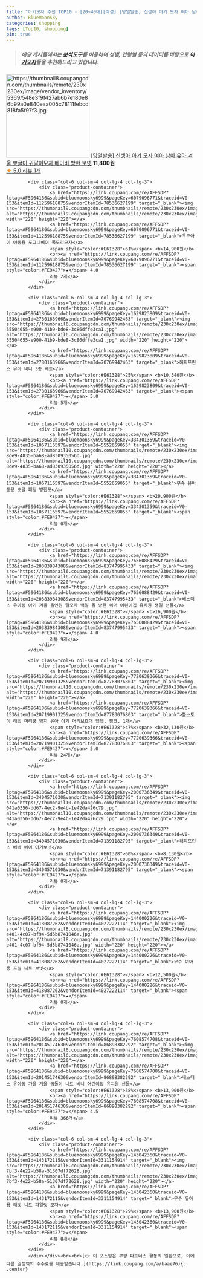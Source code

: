 ```yaml
---
title: "아기모자 추천 TOP10 - [20~40대][여성] [당일발송] 신생아 아기 모자 여아 남아 유아 겨울 뽀글이 귀달이모자 베이비 방한 보넷"
author: BlueMoonSky
categories: shopping
tags: [Top10, shopping]
pin: true
---
```


> ##### 해당 게시물에서는 [**분석도구**](https://itemscout.io/)를 이용하여 **성별**, **연령별** 등의 데이터를 바탕으로 [**아기모자**](https://link.coupang.com/a/baae76)들을 추천해드리고 있습니다.
<div class="container"><div class="row">
            <div class="col-6 col-sm-4 col-lg-4 col-lg-3">
                <div class="product-container">
                    <a href="https://link.coupang.com/re/AFFSDP?lptag=AF5964186&subid=bluemoonsky6999&pageKey=7690199403&traceid=V0-153&itemId=20563078031&vendorItemId=87904878379" target="_blank"><img src="https://thumbnail8.coupangcdn.com/thumbnails/remote/230x230ex/image/vendor_inventory/5369/548e3f9f427ab6b7e180e86b99a0e840eaa005c78111febcd818fa5f97f3.jpg" alt="https://thumbnail8.coupangcdn.com/thumbnails/remote/230x230ex/image/vendor_inventory/5369/548e3f9f427ab6b7e180e86b99a0e840eaa005c78111febcd818fa5f97f3.jpg" width="220" height="220"></a>
                    <a href="https://link.coupang.com/re/AFFSDP?lptag=AF5964186&subid=bluemoonsky6999&pageKey=7690199403&traceid=V0-153&itemId=20563078031&vendorItemId=87904878379" target="_blank">[당일발송] 신생아 아기 모자 여아 남아 유아 겨울 뽀글이 귀달이모자 베이비 방한 보넷</a>
                    <span style="color:#E61328"></span> <b>11,800원</b>
                    <br><a href="https://link.coupang.com/re/AFFSDP?lptag=AF5964186&subid=bluemoonsky6999&pageKey=7690199403&traceid=V0-153&itemId=20563078031&vendorItemId=87904878379" target="_blank"><span style="color:#FE9427">★</span> 5.0
                    리뷰 1개</a>
                </div>
            </div>
            
            <div class="col-6 col-sm-4 col-lg-4 col-lg-3">
                <div class="product-container">
                    <a href="https://link.coupang.com/re/AFFSDP?lptag=AF5964186&subid=bluemoonsky6999&pageKey=6079096771&traceid=V0-153&itemId=11259618875&vendorItemId=78536627199" target="_blank"><img src="https://thumbnail9.coupangcdn.com/thumbnails/remote/230x230ex/image/rs_quotation_api/1m9kad3p/e4a171c167314f4f9fb402599811f827.jpg" alt="https://thumbnail9.coupangcdn.com/thumbnails/remote/230x230ex/image/rs_quotation_api/1m9kad3p/e4a171c167314f4f9fb402599811f827.jpg" width="220" height="220"></a>
                    <a href="https://link.coupang.com/re/AFFSDP?lptag=AF5964186&subid=bluemoonsky6999&pageKey=6079096771&traceid=V0-153&itemId=11259618875&vendorItemId=78536627199" target="_blank">우주아이 아동용 포그니베어 목도리모자</a>
                    <span style="color:#E61328">61%</span> <b>14,900원</b>
                    <br><a href="https://link.coupang.com/re/AFFSDP?lptag=AF5964186&subid=bluemoonsky6999&pageKey=6079096771&traceid=V0-153&itemId=11259618875&vendorItemId=78536627199" target="_blank"><span style="color:#FE9427">★</span> 4.0
                    리뷰 2개</a>
                </div>
            </div>
            
            <div class="col-6 col-sm-4 col-lg-4 col-lg-3">
                <div class="product-container">
                    <a href="https://link.coupang.com/re/AFFSDP?lptag=AF5964186&subid=bluemoonsky6999&pageKey=1629823809&traceid=V0-153&itemId=2780163966&vendorItemId=70769942463" target="_blank"><img src="https://thumbnail6.coupangcdn.com/thumbnails/remote/230x230ex/image/retail/images/2457878151778787-55504655-e900-41b9-bde8-3c86dffe3ca1.jpg" alt="https://thumbnail6.coupangcdn.com/thumbnails/remote/230x230ex/image/retail/images/2457878151778787-55504655-e900-41b9-bde8-3c86dffe3ca1.jpg" width="220" height="220"></a>
                    <a href="https://link.coupang.com/re/AFFSDP?lptag=AF5964186&subid=bluemoonsky6999&pageKey=1629823809&traceid=V0-153&itemId=2780163966&vendorItemId=70769942463" target="_blank">해피프린스 유아 비니 3종 세트</a>
                    <span style="color:#E61328">25%</span> <b>10,340원</b>
                    <br><a href="https://link.coupang.com/re/AFFSDP?lptag=AF5964186&subid=bluemoonsky6999&pageKey=1629823809&traceid=V0-153&itemId=2780163966&vendorItemId=70769942463" target="_blank"><span style="color:#FE9427">★</span> 5.0
                    리뷰 5개</a>
                </div>
            </div>
            
            <div class="col-6 col-sm-4 col-lg-4 col-lg-3">
                <div class="product-container">
                    <a href="https://link.coupang.com/re/AFFSDP?lptag=AF5964186&subid=bluemoonsky6999&pageKey=334301359&traceid=V0-153&itemId=1067116597&vendorItemId=5552659055" target="_blank"><img src="https://thumbnail10.coupangcdn.com/thumbnails/remote/230x230ex/image/retail/images/2019/11/08/16/9/b2a4fab3-8de9-4835-ba68-ad830935056d.jpg" alt="https://thumbnail10.coupangcdn.com/thumbnails/remote/230x230ex/image/retail/images/2019/11/08/16/9/b2a4fab3-8de9-4835-ba68-ad830935056d.jpg" width="220" height="220"></a>
                    <a href="https://link.coupang.com/re/AFFSDP?lptag=AF5964186&subid=bluemoonsky6999&pageKey=334301359&traceid=V0-153&itemId=1067116597&vendorItemId=5552659055" target="_blank">무슈 유아동용 뽀글 패딩 방한모</a>
                    <span style="color:#E61328"></span> <b>20,900원</b>
                    <br><a href="https://link.coupang.com/re/AFFSDP?lptag=AF5964186&subid=bluemoonsky6999&pageKey=334301359&traceid=V0-153&itemId=1067116597&vendorItemId=5552659055" target="_blank"><span style="color:#FE9427">★</span> 
                    리뷰 0개</a>
                </div>
            </div>
            
            <div class="col-6 col-sm-4 col-lg-4 col-lg-3">
                <div class="product-container">
                    <a href="https://link.coupang.com/re/AFFSDP?lptag=AF5964186&subid=bluemoonsky6999&pageKey=7656088429&traceid=V0-153&itemId=20383984308&vendorItemId=83747995433" target="_blank"><img src="https://thumbnail6.coupangcdn.com/thumbnails/remote/230x230ex/image/vendor_inventory/ea42/1f7d6e591f26eebe2a859837a187c3b18637f4c991b8f13ac4fb0bcf3c63.jpg" alt="https://thumbnail6.coupangcdn.com/thumbnails/remote/230x230ex/image/vendor_inventory/ea42/1f7d6e591f26eebe2a859837a187c3b18637f4c991b8f13ac4fb0bcf3c63.jpg" width="220" height="220"></a>
                    <a href="https://link.coupang.com/re/AFFSDP?lptag=AF5964186&subid=bluemoonsky6999&pageKey=7656088429&traceid=V0-153&itemId=20383984308&vendorItemId=83747995433" target="_blank">베스더스 유아동 아기 겨울 올인원 털모자 백일 돌 방한 워머 어린이집 유치원 생일 선물</a>
                    <span style="color:#E61328"></span> <b>16,900원</b>
                    <br><a href="https://link.coupang.com/re/AFFSDP?lptag=AF5964186&subid=bluemoonsky6999&pageKey=7656088429&traceid=V0-153&itemId=20383984308&vendorItemId=83747995433" target="_blank"><span style="color:#FE9427">★</span> 4.0
                    리뷰 9개</a>
                </div>
            </div>
            
            <div class="col-6 col-sm-4 col-lg-4 col-lg-3">
                <div class="product-container">
                    <a href="https://link.coupang.com/re/AFFSDP?lptag=AF5964186&subid=bluemoonsky6999&pageKey=7720639366&traceid=V0-153&itemId=20719901325&vendorItemId=87783076803" target="_blank"><img src="https://thumbnail10.coupangcdn.com/thumbnails/remote/230x230ex/image/vendor_inventory/6ca5/7461544052b7fe2b084613aaf451e71b38e9b40b9930a7ac89713d195289.jpg" alt="https://thumbnail10.coupangcdn.com/thumbnails/remote/230x230ex/image/vendor_inventory/6ca5/7461544052b7fe2b084613aaf451e71b38e9b40b9930a7ac89713d195289.jpg" width="220" height="220"></a>
                    <a href="https://link.coupang.com/re/AFFSDP?lptag=AF5964186&subid=bluemoonsky6999&pageKey=7720639366&traceid=V0-153&itemId=20719901325&vendorItemId=87783076803" target="_blank">톨스토이 래빗 머리쿵 방지 유아 아기 머리보호대 헬멧, 핑크, 1개</a>
                    <span style="color:#E61328">47%</span> <b>32,130원</b>
                    <br><a href="https://link.coupang.com/re/AFFSDP?lptag=AF5964186&subid=bluemoonsky6999&pageKey=7720639366&traceid=V0-153&itemId=20719901325&vendorItemId=87783076803" target="_blank"><span style="color:#FE9427">★</span> 5.0
                    리뷰 24개</a>
                </div>
            </div>
            
            <div class="col-6 col-sm-4 col-lg-4 col-lg-3">
                <div class="product-container">
                    <a href="https://link.coupang.com/re/AFFSDP?lptag=AF5964186&subid=bluemoonsky6999&pageKey=2000736349&traceid=V0-153&itemId=3404571030&vendorItemId=71391182795" target="_blank"><img src="https://thumbnail10.coupangcdn.com/thumbnails/remote/230x230ex/image/retail/images/14368597457768801-041a0356-dd67-4ec2-9e4b-1e42da426c79.jpg" alt="https://thumbnail10.coupangcdn.com/thumbnails/remote/230x230ex/image/retail/images/14368597457768801-041a0356-dd67-4ec2-9e4b-1e42da426c79.jpg" width="220" height="220"></a>
                    <a href="https://link.coupang.com/re/AFFSDP?lptag=AF5964186&subid=bluemoonsky6999&pageKey=2000736349&traceid=V0-153&itemId=3404571030&vendorItemId=71391182795" target="_blank">해피프린스 베베 베어 아기보넷</a>
                    <span style="color:#E61328">60%</span> <b>8,130원</b>
                    <br><a href="https://link.coupang.com/re/AFFSDP?lptag=AF5964186&subid=bluemoonsky6999&pageKey=2000736349&traceid=V0-153&itemId=3404571030&vendorItemId=71391182795" target="_blank"><span style="color:#FE9427">★</span> 
                    리뷰 0개</a>
                </div>
            </div>
            
            <div class="col-6 col-sm-4 col-lg-4 col-lg-3">
                <div class="product-container">
                    <a href="https://link.coupang.com/re/AFFSDP?lptag=AF5964186&subid=bluemoonsky6999&pageKey=144000226&traceid=V0-153&itemId=418087262&vendorItemId=4027222114" target="_blank"><img src="https://thumbnail8.coupangcdn.com/thumbnails/remote/230x230ex/image/retail/images/2018/09/28/10/9/a65fc828-e401-4c07-bf94-5d5b8741046a.jpg" alt="https://thumbnail8.coupangcdn.com/thumbnails/remote/230x230ex/image/retail/images/2018/09/28/10/9/a65fc828-e401-4c07-bf94-5d5b8741046a.jpg" width="220" height="220"></a>
                    <a href="https://link.coupang.com/re/AFFSDP?lptag=AF5964186&subid=bluemoonsky6999&pageKey=144000226&traceid=V0-153&itemId=418087262&vendorItemId=4027222114" target="_blank">무슈 여아용 프릴 니트 보넷</a>
                    <span style="color:#E61328"></span> <b>12,500원</b>
                    <br><a href="https://link.coupang.com/re/AFFSDP?lptag=AF5964186&subid=bluemoonsky6999&pageKey=144000226&traceid=V0-153&itemId=418087262&vendorItemId=4027222114" target="_blank"><span style="color:#FE9427">★</span> 
                    리뷰 0개</a>
                </div>
            </div>
            
            <div class="col-6 col-sm-4 col-lg-4 col-lg-3">
                <div class="product-container">
                    <a href="https://link.coupang.com/re/AFFSDP?lptag=AF5964186&subid=bluemoonsky6999&pageKey=7608574708&traceid=V0-153&itemId=20145174630&vendorItemId=86898382292" target="_blank"><img src="https://thumbnail6.coupangcdn.com/thumbnails/remote/230x230ex/image/vendor_inventory/2b32/d1283beadaa10ad4e3192053eb58a2573f91fddf6de84e35fa1baa235a09.jpg" alt="https://thumbnail6.coupangcdn.com/thumbnails/remote/230x230ex/image/vendor_inventory/2b32/d1283beadaa10ad4e3192053eb58a2573f91fddf6de84e35fa1baa235a09.jpg" width="220" height="220"></a>
                    <a href="https://link.coupang.com/re/AFFSDP?lptag=AF5964186&subid=bluemoonsky6999&pageKey=7608574708&traceid=V0-153&itemId=20145174630&vendorItemId=86898382292" target="_blank">베스더스 유아동 가을 겨울 곰돌이 니트 비니 어린이집 유치원 선물</a>
                    <span style="color:#E61328">38%</span> <b>13,900원</b>
                    <br><a href="https://link.coupang.com/re/AFFSDP?lptag=AF5964186&subid=bluemoonsky6999&pageKey=7608574708&traceid=V0-153&itemId=20145174630&vendorItemId=86898382292" target="_blank"><span style="color:#FE9427">★</span> 4.5
                    리뷰 366개</a>
                </div>
            </div>
            
            <div class="col-6 col-sm-4 col-lg-4 col-lg-3">
                <div class="product-container">
                    <a href="https://link.coupang.com/re/AFFSDP?lptag=AF5964186&subid=bluemoonsky6999&pageKey=143042360&traceid=V0-153&itemId=143172115&vendorItemId=3311154914" target="_blank"><img src="https://thumbnail6.coupangcdn.com/thumbnails/remote/230x230ex/image/retail/images/2017/09/26/14/2/9525c3cf-7bf3-4e22-b58a-51307df72628.jpg" alt="https://thumbnail6.coupangcdn.com/thumbnails/remote/230x230ex/image/retail/images/2017/09/26/14/2/9525c3cf-7bf3-4e22-b58a-51307df72628.jpg" width="220" height="220"></a>
                    <a href="https://link.coupang.com/re/AFFSDP?lptag=AF5964186&subid=bluemoonsky6999&pageKey=143042360&traceid=V0-153&itemId=143172115&vendorItemId=3311154914" target="_blank">무슈 유아용 래빗 니트 파일럿 모자</a>
                    <span style="color:#E61328">29%</span> <b>13,900원</b>
                    <br><a href="https://link.coupang.com/re/AFFSDP?lptag=AF5964186&subid=bluemoonsky6999&pageKey=143042360&traceid=V0-153&itemId=143172115&vendorItemId=3311154914" target="_blank"><span style="color:#FE9427">★</span> 
                    리뷰 0개</a>
                </div>
            </div>
            </div></div><br><br>[👉 이 포스팅은 쿠팡 파트너스 활동의 일환으로, 이에 따른 일정액의 수수료를 제공받습니다.](https://link.coupang.com/a/baae76){: .center}